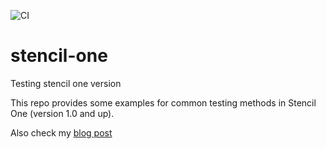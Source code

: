![CI](https://github.com/Tallyb/stencil-one/workflows/CI/badge.svg) 

# stencil-one
Testing stencil one version

This repo provides some examples for common testing methods in Stencil One (version 1.0 and up). 

Also check my [blog post](https://medium.com/@tally_b/unit-testing-stenciljs-1-0-c4e902a4e63c?postPublishedType=initial)
